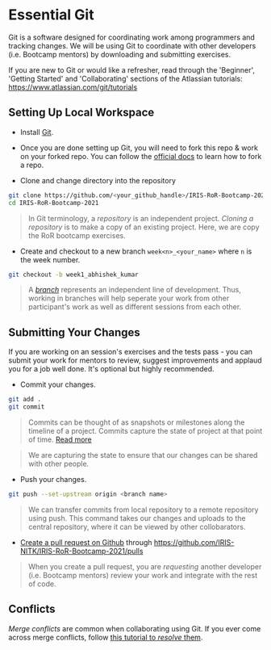 # Essential Git

Git is a software designed for coordinating work among programmers and
tracking changes. We will be using Git to coordinate with other
developers (i.e. Bootcamp mentors) by downloading and submitting
exercises.

If you are new to Git or would like a refresher, read through the
'Beginner', 'Getting Started' and 'Collaborating' sections of the
Atlassian tutorials: https://www.atlassian.com/git/tutorials

## Setting Up Local Workspace

- Install [Git](https://git-scm.com/book/en/v2/Getting-Started-Installing-Git).
- Once you are done setting up Git, you will need to fork this repo & work on your forked repo. You can follow the [official docs](https://docs.github.com/en/free-pro-team@latest/github/getting-started-with-github/fork-a-repo) to learn how to fork a repo.

- Clone and change directory into the repository

```bash
git clone https://github.com/<your_github_handle>/IRIS-RoR-Bootcamp-2021.git
cd IRIS-RoR-Bootcamp-2021
```

> In Git terminology, a _repository_ is an independent project. _Cloning
> a repository_ is to make a copy of an existing project. Here, we are
> copy the RoR bootcamp exercises.

- Create and checkout to a new branch `week<n>_<your_name>` where
  `n` is the week number.

```bash
git checkout -b week1_abhishek_kumar
```

> A [_branch_](https://www.atlassian.com/git/tutorials/using-branches) represents an independent line of development. Thus,
> working in branches will help seperate your work from other
> participant's work as well as different sessions from each other.

## Submitting Your Changes

If you are working on an session's exercises and the tests pass - you
can submit your work for mentors to review, suggest improvements and
applaud you for a job well done. It's optional but highly recommended.

- Commit your changes.

```bash
git add .
git commit
```

> Commits can be thought of as snapshots or milestones along the
> timeline of a project. Commits capture the state of project at that
> point of time. [Read more](https://www.atlassian.com/git/tutorials/saving-changes/git-commit)

> We are capturing the state to ensure that our changes can be shared with
> other people.

- Push your changes.

```bash
git push --set-upstream origin <branch name>
```

> We can transfer commits from local repository to a remote repository
> using push. This command takes our changes and uploads to the central
> repository, where it can be viewed by other collobarators.

- [Create a pull request on Github](https://opensource.com/article/19/7/create-pull-request-github) 
through https://github.com/IRIS-NITK/IRIS-RoR-Bootcamp-2021/pulls

> When you create a pull request, you are _requesting_ another developer
> (i.e. Bootcamp mentors) review your work and integrate with the rest
> of code.

## Conflicts

_Merge conflicts_ are common when collaborating using Git. If you ever come across merge conflicts, follow [this tutorial to _resolve_ them](https://www.atlassian.com/git/tutorials/using-branches/merge-conflicts).